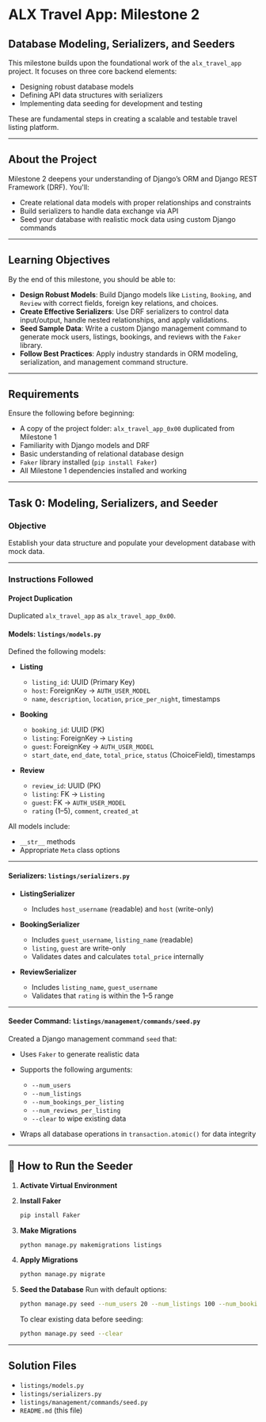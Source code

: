 # ALX Travel App: Milestone 2
## Database Modeling, Serializers, and Seeders

This milestone builds upon the foundational work of the `alx_travel_app` project. It focuses on three core backend elements:

* Designing robust database models
* Defining API data structures with serializers
* Implementing data seeding for development and testing

These are fundamental steps in creating a scalable and testable travel listing platform.

---

## About the Project

Milestone 2 deepens your understanding of Django’s ORM and Django REST Framework (DRF). You'll:

* Create relational data models with proper relationships and constraints
* Build serializers to handle data exchange via API
* Seed your database with realistic mock data using custom Django commands

---

## Learning Objectives

By the end of this milestone, you should be able to:

* **Design Robust Models**: Build Django models like `Listing`, `Booking`, and `Review` with correct fields, foreign key relations, and choices.
* **Create Effective Serializers**: Use DRF serializers to control data input/output, handle nested relationships, and apply validations.
* **Seed Sample Data**: Write a custom Django management command to generate mock users, listings, bookings, and reviews with the `Faker` library.
* **Follow Best Practices**: Apply industry standards in ORM modeling, serialization, and management command structure.

---

## Requirements

Ensure the following before beginning:

* A copy of the project folder: `alx_travel_app_0x00` duplicated from Milestone 1
* Familiarity with Django models and DRF
* Basic understanding of relational database design
* `Faker` library installed (`pip install Faker`)
* All Milestone 1 dependencies installed and working

---

## Task 0: Modeling, Serializers, and Seeder

### Objective

Establish your data structure and populate your development database with mock data.

---

### Instructions Followed

#### Project Duplication

Duplicated `alx_travel_app` as `alx_travel_app_0x00`.

#### Models: `listings/models.py`

Defined the following models:

* **Listing**

  * `listing_id`: UUID (Primary Key)
  * `host`: ForeignKey → `AUTH_USER_MODEL`
  * `name`, `description`, `location`, `price_per_night`, timestamps

* **Booking**

  * `booking_id`: UUID (PK)
  * `listing`: ForeignKey → `Listing`
  * `guest`: ForeignKey → `AUTH_USER_MODEL`
  * `start_date`, `end_date`, `total_price`, `status` (ChoiceField), timestamps

* **Review**

  * `review_id`: UUID (PK)
  * `listing`: FK → `Listing`
  * `guest`: FK → `AUTH_USER_MODEL`
  * `rating` (1–5), `comment`, `created_at`

All models include:

* `__str__` methods
* Appropriate `Meta` class options

---

#### Serializers: `listings/serializers.py`

* **ListingSerializer**

  * Includes `host_username` (readable) and `host` (write-only)

* **BookingSerializer**

  * Includes `guest_username`, `listing_name` (readable)
  * `listing`, `guest` are write-only
  * Validates dates and calculates `total_price` internally

* **ReviewSerializer**

  * Includes `listing_name`, `guest_username`
  * Validates that `rating` is within the 1–5 range

---

#### Seeder Command: `listings/management/commands/seed.py`

Created a Django management command `seed` that:

* Uses `Faker` to generate realistic data
* Supports the following arguments:

  * `--num_users`
  * `--num_listings`
  * `--num_bookings_per_listing`
  * `--num_reviews_per_listing`
  * `--clear` to wipe existing data
* Wraps all database operations in `transaction.atomic()` for data integrity

---

## 🧪 How to Run the Seeder

1. **Activate Virtual Environment**

2. **Install Faker**

   ```bash
   pip install Faker
   ```

3. **Make Migrations**

   ```bash
   python manage.py makemigrations listings
   ```

4. **Apply Migrations**

   ```bash
   python manage.py migrate
   ```

5. **Seed the Database**
   Run with default options:

   ```bash
   python manage.py seed --num_users 20 --num_listings 100 --num_bookings_per_listing 10 --num_reviews_per_listing 5
   ```

   To clear existing data before seeding:

   ```bash
   python manage.py seed --clear
   ```

---

## Solution Files

* `listings/models.py`
* `listings/serializers.py`
* `listings/management/commands/seed.py`
* `README.md` (this file)
